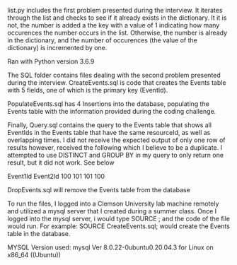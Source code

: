 list.py includes the first problem presented during the interview.  It 
iterates through the list and checks to see if it already exists in the 
dictionary.  It it is not, the number is added a the key with a value of 1
indicating how many occurences the number occurs in the list.  Otherwise,
the number is already in the dictionary, and the number of occurences 
(the value of the dictionary) is incremented by one.

Ran with Python version 3.6.9 

The SQL folder contains files dealing with the second problem presented
during the interview.  CreateEvents.sql is code that creates the Events
table with 5 fields, one of which is the primary key (EventId).  

PopulateEvents.sql has 4 Insertions into the database, populating the
Events table with the information provided during the coding challenge.

Finally, Query.sql contains the query to the Events table that shows
all EventIds in the Events table that have the same resourceId, as well
as overlapping times.  I did not receive the expected output of only one
row of results however, received the following which I believe to be a 
duplicate.  I attempted to use DISTINCT and GROUP BY in my query to only
return one result, but it did not work.  See below

Event1Id    Event2Id
  100         101
  101         100


DropEvents.sql will remove the Events table from the database

To run the files, I logged into a Clemson University lab machine
remotely and utilized a mysql server that I created during a 
summer class.  Once I logged into the mysql server, i would type
SOURCE <filename>; and the code of the file would run.  For example:
SOURCE CreateEvents.sql; would create the Events table in the database.

MYSQL Version used: 
mysql  Ver 8.0.22-0ubuntu0.20.04.3 for Linux on x86_64 ((Ubuntu))
